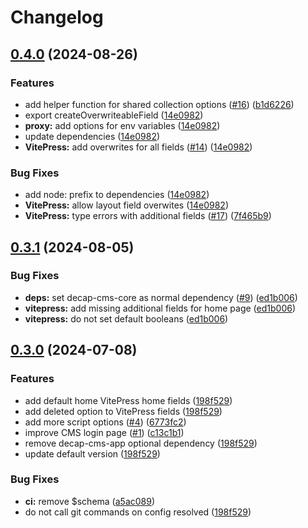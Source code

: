 # Changelog

## [0.4.0](https://github.com/ghostrider-05/vite-plugin-decap-cms/compare/vite-plugin-decap-cms-v0.3.1...vite-plugin-decap-cms-v0.4.0) (2024-08-26)


### Features

* add helper function for shared collection options ([#16](https://github.com/ghostrider-05/vite-plugin-decap-cms/issues/16)) ([b1d6226](https://github.com/ghostrider-05/vite-plugin-decap-cms/commit/b1d62264528612771ebdbcea2a0c055d49261b00))
* export createOverwriteableField ([14e0982](https://github.com/ghostrider-05/vite-plugin-decap-cms/commit/14e09824a1e49ee22680c6a24a462949651b8f59))
* **proxy:** add options for env variables ([14e0982](https://github.com/ghostrider-05/vite-plugin-decap-cms/commit/14e09824a1e49ee22680c6a24a462949651b8f59))
* update dependencies ([14e0982](https://github.com/ghostrider-05/vite-plugin-decap-cms/commit/14e09824a1e49ee22680c6a24a462949651b8f59))
* **VitePress:** add overwrites for all fields ([#14](https://github.com/ghostrider-05/vite-plugin-decap-cms/issues/14)) ([14e0982](https://github.com/ghostrider-05/vite-plugin-decap-cms/commit/14e09824a1e49ee22680c6a24a462949651b8f59))


### Bug Fixes

* add node: prefix to dependencies ([14e0982](https://github.com/ghostrider-05/vite-plugin-decap-cms/commit/14e09824a1e49ee22680c6a24a462949651b8f59))
* **VitePress:** allow layout field overwites ([14e0982](https://github.com/ghostrider-05/vite-plugin-decap-cms/commit/14e09824a1e49ee22680c6a24a462949651b8f59))
* **VitePress:** type errors with additional fields ([#17](https://github.com/ghostrider-05/vite-plugin-decap-cms/issues/17)) ([7f465b9](https://github.com/ghostrider-05/vite-plugin-decap-cms/commit/7f465b93511a493057dd5e8cf5c74bd4ecdb721e))

## [0.3.1](https://github.com/ghostrider-05/vite-plugin-decap-cms/compare/vite-plugin-decap-cms-v0.3.0...vite-plugin-decap-cms-v0.3.1) (2024-08-05)


### Bug Fixes

* **deps:** set decap-cms-core as normal dependency ([#9](https://github.com/ghostrider-05/vite-plugin-decap-cms/issues/9)) ([ed1b006](https://github.com/ghostrider-05/vite-plugin-decap-cms/commit/ed1b00679a6ef0f73bb4914749560c10715fa5eb))
* **vitepress:** add missing additional fields for home page ([ed1b006](https://github.com/ghostrider-05/vite-plugin-decap-cms/commit/ed1b00679a6ef0f73bb4914749560c10715fa5eb))
* **vitepress:** do not set default booleans ([ed1b006](https://github.com/ghostrider-05/vite-plugin-decap-cms/commit/ed1b00679a6ef0f73bb4914749560c10715fa5eb))

## [0.3.0](https://github.com/ghostrider-05/vite-plugin-decap-cms/compare/vite-plugin-decap-cms-v0.2.0...vite-plugin-decap-cms-v0.3.0) (2024-07-08)


### Features

* add default home VitePress home fields ([198f529](https://github.com/ghostrider-05/vite-plugin-decap-cms/commit/198f529b785022d63169b507acd3d9d7afece885))
* add deleted option to VitePress fields ([198f529](https://github.com/ghostrider-05/vite-plugin-decap-cms/commit/198f529b785022d63169b507acd3d9d7afece885))
* add more script options ([#4](https://github.com/ghostrider-05/vite-plugin-decap-cms/issues/4)) ([6773fc2](https://github.com/ghostrider-05/vite-plugin-decap-cms/commit/6773fc20856d6d34cd0d62d65041adc13cf744fb))
* improve CMS login page ([#1](https://github.com/ghostrider-05/vite-plugin-decap-cms/issues/1)) ([c13c1b1](https://github.com/ghostrider-05/vite-plugin-decap-cms/commit/c13c1b167bc01db3c2c707e4f63dbc3729c66948))
* remove decap-cms-app optional dependency ([198f529](https://github.com/ghostrider-05/vite-plugin-decap-cms/commit/198f529b785022d63169b507acd3d9d7afece885))
* update default version ([198f529](https://github.com/ghostrider-05/vite-plugin-decap-cms/commit/198f529b785022d63169b507acd3d9d7afece885))


### Bug Fixes

* **ci:** remove $schema ([a5ac089](https://github.com/ghostrider-05/vite-plugin-decap-cms/commit/a5ac089d577892f1bfff98569794b7a7ed4d1082))
* do not call git commands on config resolved ([198f529](https://github.com/ghostrider-05/vite-plugin-decap-cms/commit/198f529b785022d63169b507acd3d9d7afece885))
